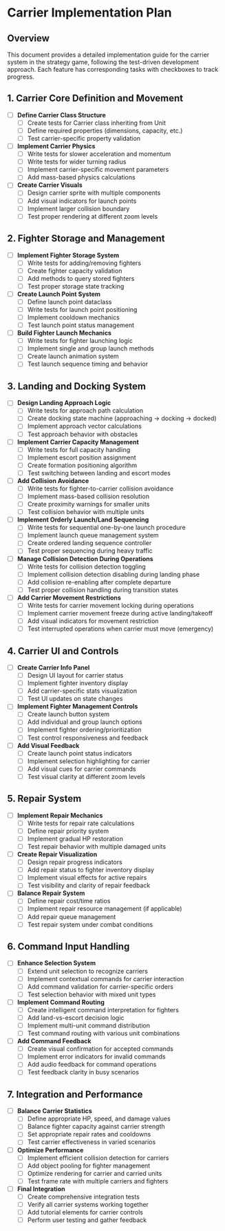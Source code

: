 # Carrier Implementation Plan

## Overview
This document provides a detailed implementation guide for the carrier system in the strategy game, following the test-driven development approach. Each feature has corresponding tasks with checkboxes to track progress.

## 1. Carrier Core Definition and Movement

- [ ] **Define Carrier Class Structure**
   - [ ] Create tests for Carrier class inheriting from Unit
   - [ ] Define required properties (dimensions, capacity, etc.)
   - [ ] Test carrier-specific property validation

- [ ] **Implement Carrier Physics**
   - [ ] Write tests for slower acceleration and momentum
   - [ ] Write tests for wider turning radius
   - [ ] Implement carrier-specific movement parameters
   - [ ] Add mass-based physics calculations

- [ ] **Create Carrier Visuals**
   - [ ] Design carrier sprite with multiple components
   - [ ] Add visual indicators for launch points
   - [ ] Implement larger collision boundary
   - [ ] Test proper rendering at different zoom levels

## 2. Fighter Storage and Management

- [ ] **Implement Fighter Storage System**
   - [ ] Write tests for adding/removing fighters
   - [ ] Create fighter capacity validation
   - [ ] Add methods to query stored fighters
   - [ ] Test proper storage state tracking

- [ ] **Create Launch Point System**
   - [ ] Define launch point dataclass
   - [ ] Write tests for launch point positioning
   - [ ] Implement cooldown mechanics
   - [ ] Test launch point status management

- [ ] **Build Fighter Launch Mechanics**
   - [ ] Write tests for fighter launching logic
   - [ ] Implement single and group launch methods
   - [ ] Create launch animation system
   - [ ] Test launch sequence timing and behavior

## 3. Landing and Docking System

- [ ] **Design Landing Approach Logic**
   - [ ] Write tests for approach path calculation
   - [ ] Create docking state machine (approaching → docking → docked)
   - [ ] Implement approach vector calculations
   - [ ] Test approach behavior with obstacles

- [ ] **Implement Carrier Capacity Management**
   - [ ] Write tests for full capacity handling
   - [ ] Implement escort position assignment
   - [ ] Create formation positioning algorithm
   - [ ] Test switching between landing and escort modes

- [ ] **Add Collision Avoidance**
   - [ ] Write tests for fighter-to-carrier collision avoidance
   - [ ] Implement mass-based collision resolution
   - [ ] Create proximity warnings for smaller units
   - [ ] Test collision behavior with multiple units

- [ ] **Implement Orderly Launch/Land Sequencing**
   - [ ] Write tests for sequential one-by-one launch procedure
   - [ ] Implement launch queue management system
   - [ ] Create ordered landing sequence controller
   - [ ] Test proper sequencing during heavy traffic

- [ ] **Manage Collision Detection During Operations**
   - [ ] Write tests for collision detection toggling
   - [ ] Implement collision detection disabling during landing phase
   - [ ] Add collision re-enabling after complete departure
   - [ ] Test proper collision handling during transition states

- [ ] **Add Carrier Movement Restrictions**
   - [ ] Write tests for carrier movement locking during operations
   - [ ] Implement carrier movement freeze during active landing/takeoff
   - [ ] Add visual indicators for movement restriction
   - [ ] Test interrupted operations when carrier must move (emergency)

## 4. Carrier UI and Controls

- [ ] **Create Carrier Info Panel**
   - [ ] Design UI layout for carrier status
   - [ ] Implement fighter inventory display
   - [ ] Add carrier-specific stats visualization
   - [ ] Test UI updates on state changes

- [ ] **Implement Fighter Management Controls**
   - [ ] Create launch button system
   - [ ] Add individual and group launch options
   - [ ] Implement fighter ordering/prioritization
   - [ ] Test control responsiveness and feedback

- [ ] **Add Visual Feedback**
   - [ ] Create launch point status indicators
   - [ ] Implement selection highlighting for carrier
   - [ ] Add visual cues for carrier commands
   - [ ] Test visual clarity at different zoom levels

## 5. Repair System

- [ ] **Implement Repair Mechanics**
   - [ ] Write tests for repair rate calculations
   - [ ] Define repair priority system
   - [ ] Implement gradual HP restoration
   - [ ] Test repair behavior with multiple damaged units

- [ ] **Create Repair Visualization**
   - [ ] Design repair progress indicators
   - [ ] Add repair status to fighter inventory display
   - [ ] Implement visual effects for active repairs
   - [ ] Test visibility and clarity of repair feedback

- [ ] **Balance Repair System**
   - [ ] Define repair cost/time ratios
   - [ ] Implement repair resource management (if applicable)
   - [ ] Add repair queue management
   - [ ] Test repair system under combat conditions

## 6. Command Input Handling

- [ ] **Enhance Selection System**
   - [ ] Extend unit selection to recognize carriers
   - [ ] Implement contextual commands for carrier interaction
   - [ ] Add command validation for carrier-specific orders
   - [ ] Test selection behavior with mixed unit types

- [ ] **Implement Command Routing**
   - [ ] Create intelligent command interpretation for fighters
   - [ ] Add land-vs-escort decision logic
   - [ ] Implement multi-unit command distribution
   - [ ] Test command routing with various unit combinations

- [ ] **Add Command Feedback**
   - [ ] Create visual confirmation for accepted commands
   - [ ] Implement error indicators for invalid commands
   - [ ] Add audio feedback for command operations
   - [ ] Test feedback clarity in busy scenarios

## 7. Integration and Performance

- [ ] **Balance Carrier Statistics**
   - [ ] Define appropriate HP, speed, and damage values
   - [ ] Balance fighter capacity against carrier strength
   - [ ] Set appropriate repair rates and cooldowns
   - [ ] Test carrier effectiveness in varied scenarios

- [ ] **Optimize Performance**
   - [ ] Implement efficient collision detection for carriers
   - [ ] Add object pooling for fighter management
   - [ ] Optimize rendering for carrier and carried units
   - [ ] Test frame rate with multiple carriers and fighters

- [ ] **Final Integration**
   - [ ] Create comprehensive integration tests
   - [ ] Verify all carrier systems working together
   - [ ] Add tutorial elements for carrier controls
   - [ ] Perform user testing and gather feedback
